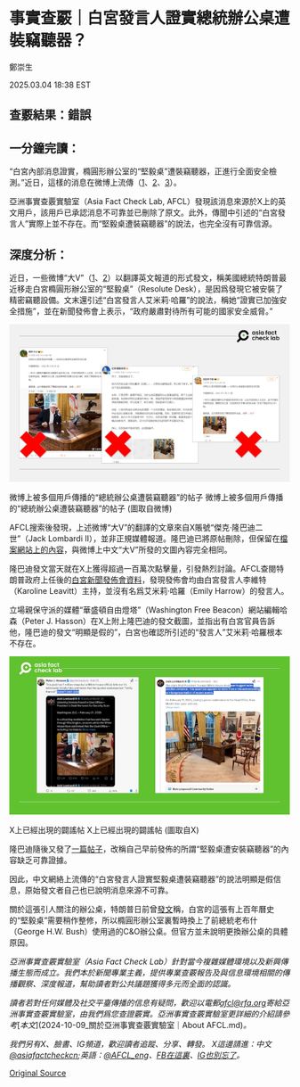# 事實查覈｜白宮發言人證實總統辦公桌遭裝竊聽器？

鄭崇生

2025.03.04 18:38 EST

## 查覈結果：錯誤

## 一分鐘完讀：

“白宮內部消息證實，橢圓形辦公室的“堅毅桌”遭裝竊聽器，正進行全面安全檢測。”近日，這樣的消息在微博上流傳（[1](https://archive.ph/wip/3MUlm)、[2](https://archive.ph/wip/KGvBq)、[3](https://archive.ph/GAOp5)）。

亞洲事實查覈實驗室（Asia Fact Check Lab, AFCL）發現該消息來源於X上的英文用戶，該用戶已承認消息不可靠並已刪除了原文。此外，傳聞中引述的“白宮發言人”實際上並不存在。而“堅毅桌遭裝竊聽器”的說法，也完全沒有可靠信源。

## 深度分析：

近日，一些微博“大V”（[1](https://archive.ph/wip/3MUlm)、[2](https://archive.ph/wip/KGvBq)）以翻譯英文報道的形式發文，稱美國總統特朗普最近移走白宮橢圓形辦公室的“堅毅桌”（Resolute Desk），是因爲發現它被安裝了精密竊聽設備。文末還引述“白宮發言人艾米莉·哈羅”的說法，稱她“證實已加強安全措施”，並在新聞發佈會上表示，“政府嚴肅對待所有可能的國家安全威脅。”

![微博上被多個用戶傳播的“總統辦公桌遭裝竊聽器”的帖子](images/YI2EUDDOZNE4XLJ7HYHXNGY4EU.PNG)

微博上被多個用戶傳播的“總統辦公桌遭裝竊聽器”的帖子 微博上被多個用戶傳播的“總統辦公桌遭裝竊聽器”的帖子 (圖取自微博)

AFCL搜索後發現，上述微博“大V”的翻譯的文章來自X賬號“傑克·隆巴迪二世”（Jack Lombardi II），並非正規媒體報道。隆巴迪已將原帖刪除，但保留在[檔案網站上的內容](https://archive.ph/07xIE)，與微博上中文“大V”所發的文圖內容完全相同。

隆巴迪發文當天就在X上獲得超過一百萬次點擊量，引發熱烈討論。AFCL查閱特朗普政府上任後的[白宮新聞發佈會資料](https://www.whitehouse.gov/briefings-statements/)，發現發佈會均由白宮發言人李維特（Karoline Leavitt）主持，並沒有名爲艾米莉·哈羅（Emily Harrow）的發言人。

立場親保守派的媒體“華盛頓自由燈塔”（Washington Free Beacon）網站編輯哈森（Peter J. Hasson）在X上附上隆巴迪的發文截圖，並指出有白宮官員告訴他，隆巴迪的發文“明顯是假的”，白宮也確認所引述的“發言人”艾米莉·哈羅根本不存在。

![X上已經出現的闢謠帖](images/JO4JOQGLK5HMXFVPR5OGT3FLHE.PNG)

X上已經出現的闢謠帖 X上已經出現的闢謠帖 (圖取自X)

隆巴迪隨後又發了[一篇帖子](https://archive.ph/nczup)，改稱自己早前發佈的所謂“堅毅桌遭安裝竊聽器”的內容缺乏可靠證據。

因此，中文網絡上流傳的“白宮發言人證實堅毅桌遭裝竊聽器”的說法明顯是假信息，原始發文者自己也已說明消息來源不可靠。

關於這張引人關注的辦公桌，特朗普日前曾[發文](https://truthsocial.com/@realDonaldTrump/posts/114033884590103594)稱，白宮的這張有上百年曆史的“堅毅桌”需要稍作整修，所以橢圓形辦公室裏暫時換上了前總統老布什（George H.W. Bush）使用過的C&O辦公桌。但官方並未說明更換辦公桌的具體原因。

*亞洲事實查覈實驗室（Asia Fact Check Lab）針對當今複雜媒體環境以及新興傳播生態而成立。我們本於新聞專業主義，提供專業查覈報告及與信息環境相關的傳播觀察、深度報道，幫助讀者對公共議題獲得多元而全面的認識。*

*讀者若對任何媒體及社交平臺傳播的信息有疑問，歡迎以電郵*[*afcl@rfa.org*](mailto:afcl@rfa.org)*寄給亞洲事實查覈實驗室，由我們爲您查證覈實。亞洲事實查覈實驗室更詳細的介紹請參考*[*本文*](2024-10-09_關於亞洲事實查覈實驗室｜About AFCL.md)*。*

*我們另有X、臉書、IG頻道，歡迎讀者追蹤、分享、轉發。 X這邊請進：中文*[*@asiafactcheckcn*](https://twitter.com/asiafactcheckcn)*;英語：*[*@AFCL\_eng*](https://twitter.com/AFCL_eng)*、*[*FB在這裏*](https://www.facebook.com/asiafactchecklabcn)*、*[*IG也別忘了*](https://www.instagram.com/asiafactchecklab/)*。*



[Original Source](https://www.rfa.org/mandarin/shishi-hecha/2025/03/04/fact-check-presidents-desk-bugged/)
